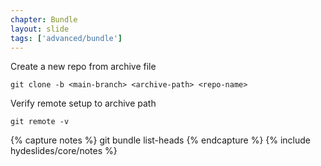 ```yaml
---
chapter: Bundle
layout: slide
tags: ['advanced/bundle']
---
```


Create a new repo from archive file

	git clone -b <main-branch> <archive-path> <repo-name>

Verify remote setup to archive path

	git remote -v

{% capture notes %}
	git bundle list-heads <filepath>
{% endcapture %}
{% include hydeslides/core/notes %}